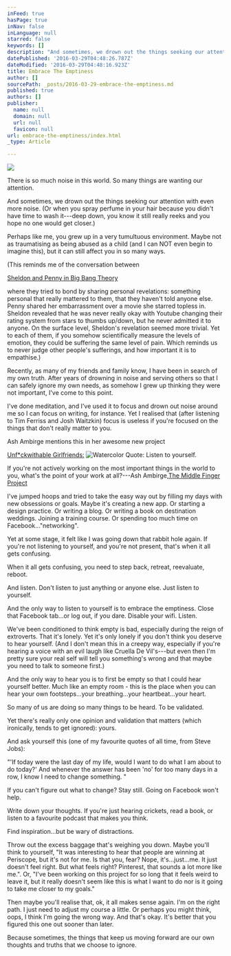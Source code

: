```yaml
---
inFeed: true
hasPage: true
inNav: false
inLanguage: null
starred: false
keywords: []
description: "And sometimes, we drown out the things seeking our attention with even more noise. (Or when you spray perfume in your hair because you didn't have time to wash it—deep down, you know it still really reeks and you hope no one would get closer.)"
datePublished: '2016-03-29T04:48:26.787Z'
dateModified: '2016-03-29T04:48:16.923Z'
title: Embrace The Emptiness
author: []
sourcePath: _posts/2016-03-29-embrace-the-emptiness.md
published: true
authors: []
publisher:
  name: null
  domain: null
  url: null
  favicon: null
url: embrace-the-emptiness/index.html
_type: Article

---
```

![](https://s3-us-west-2.amazonaws.com/the-grid-img/p/2fa130edd7ccdf0da11beb2084040c16ca70d955.jpg)

There is so much noise in this world. So many things are wanting our attention.

And sometimes, we drown out the things seeking our attention with even more noise. (Or when you spray perfume in your hair because you didn't have time to wash it---deep down, you know it still really reeks and you hope no one would get closer.)

Perhaps like me, you grew up in a very tumultuous environment. Maybe not as traumatising as being abused as a child (and I can NOT even begin to imagine this), but it can still affect you in so many ways.

(This reminds me of the conversation between

[Sheldon and Penny in Big Bang Theory][0]

where they tried to bond by sharing personal revelations: something personal that really mattered to them, that they haven't told anyone else. Penny shared her embarrassment over a movie she starred topless in. Sheldon revealed that he was never really okay with Youtube changing their rating system from stars to thumbs up/down, but he never admitted it to anyone. On the surface level, Sheldon's revelation seemed more trivial. Yet to each of them, if you somehow scientifically measure the levels of emotion, they could be suffering the same level of pain. Which reminds us to never judge other people's sufferings, and how important it is to empathise.)

Recently, as many of my friends and family know, I have been in search of my own truth. After years of drowning in noise and serving others so that I can safely ignore my own needs, as somehow I grew up thinking they were not important, I've come to this point.

I've done meditation, and I've used it to focus and drown out noise around me so I can focus on writing, for instance. Yet I realised that (after listening to Tim Ferriss and Josh Waitzkin) focus is useless if you're focused on the things that don't really matter to you.

Ash Ambirge mentions this in her awesome new project 

[Unf\*ckwithable Girlfriends:][1]
![Watercolor Quote: Listen to yourself.](https://s3-us-west-2.amazonaws.com/the-grid-img/p/00245a3b3dfa7e148e654b097c10c6bee9382810.jpg)

  
If you're not actively working on the most important things in the world to you, what's the point of your work at all?---Ash Ambirge,[The Middle Finger Project][2]

I've jumped hoops and tried to take the easy way out by filling my days with new obsessions or goals. Maybe it's creating a new app. Or starting a design practice. Or writing a blog. Or writing a book on destination weddings. Joining a training course. Or spending too much time on Facebook..."networking".

Yet at some stage, it felt like I was going down that rabbit hole again. If you're not listening to yourself, and you're not present, that's when it all gets confusing. 

When it all gets confusing, you need to step back, retreat, reevaluate, reboot.

And listen. Don't listen to just anything or anyone else. Just listen to yourself.

And the only way to listen to yourself is to embrace the emptiness. Close that Facebook tab...or log out, if you dare. Disable your wifi. Listen.

We've been conditioned to think empty is bad, especially during the reign of extroverts. That it's lonely. Yet it's only lonely if you don't think you deserve to hear yourself. (And I don't mean this in a creepy way, especially if you're hearing a voice with an evil laugh like Cruella De Vil's---but even then I'm pretty sure your real self will tell you something's wrong and that maybe you need to talk to someone first.)

And the only way to hear you is to first be empty so that I could hear yourself better. Much like an empty room - this is the place when you can hear your own footsteps...your breathing...your heartbeat...your heart.

So many of us are doing so many things to be heard. To be validated.

Yet there's really only one opinion and validation that matters (which ironically, tends to get ignored): yours. 

And ask yourself this (one of my favourite quotes of all time, from Steve Jobs): 

"'If today were the last day of my life, would I want to do what I am about to do today?' And whenever the answer has been 'no' for too many days in a row, I know I need to change something. "

If you can't figure out what to change? Stay still. Going on Facebook won't help.

Write down your thoughts. If you're just hearing crickets, read a book, or listen to a favourite podcast that makes you think. 

Find inspiration...but be wary of distractions.

Throw out the excess baggage that's weighing you down. Maybe you'll think to yourself, "It was interesting to hear that people are winning at Periscope, but it's not for me. Is that you, fear? Nope, it's...just...me. It just doesn't feel right. But what feels right? Pinterest, that sounds a lot more like me.". Or, "I've been working on this project for so long that it feels weird to leave it, but it really doesn't seem like this is what I want to do nor is it going to take me closer to my goals."

Then maybe you'll realise that, ok, it all makes sense again. I'm on the right path. I just need to adjust my course a little. Or perhaps you might think, oops, I think I'm going the wrong way. And that's okay. It's better that you figured this one out sooner than later.

Because sometimes, the things that keep us moving forward are our own thoughts and truths that we choose to ignore.

[0]: https://www.youtube.com/watch?v=E94l1KGC24E
[1]: http://mbsy.co/dcs2n?url=https://www.themiddlefingerproject.org/unfckwithable-girlfriends/
[2]: http://mbsy.co/dcs2n?url=https://www.themiddlefingerproject.org